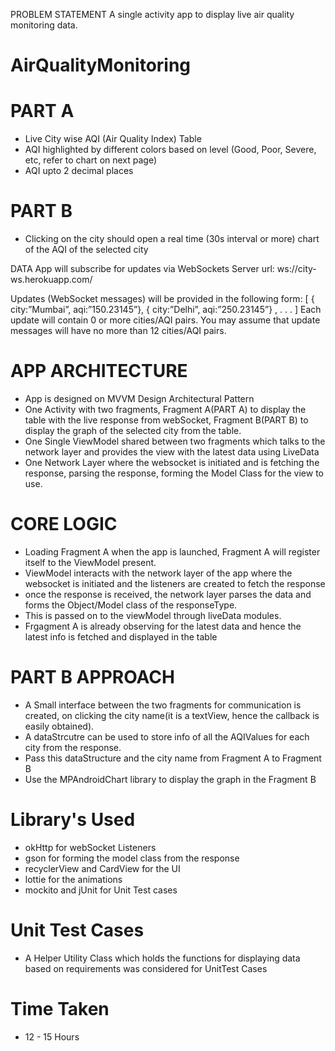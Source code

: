 PROBLEM STATEMENT
A single activity app to display live air quality monitoring data.


# AirQualityMonitoring
# PART A 
- Live City wise AQI (Air Quality Index) Table
- AQI highlighted by different colors based on level (Good, Poor, Severe, etc, refer to chart on next page)
- AQI upto 2 decimal places
# PART B
- Clicking on the city should open a real time (30s interval or more) chart of the AQI of the selected city

DATA
App will subscribe for updates via WebSockets
Server url: ws://city-ws.herokuapp.com/

Updates (WebSocket messages) will be provided in the following form:
[ { city:”Mumbai”, aqi:”150.23145”}, { city:”Delhi”, aqi:”250.23145”} , . . . ]
Each update will contain 0 or more cities/AQI pairs. You may assume that update messages will have no more than 12 cities/AQI pairs.

# APP ARCHITECTURE
- App is designed on MVVM Design Architectural Pattern
- One Activity with two fragments, Fragment A(PART A) to display the table with the live response from webSocket, Fragment B(PART B) to display the graph of the selected city from the table.
- One Single ViewModel shared between two fragments which talks to the network layer and provides the view with the latest data using LiveData
- One Network Layer where the websocket is initiated and is fetching the response, parsing the response, forming the Model Class for the view to use.

# CORE LOGIC
- Loading Fragment A when the app is launched, Fragment A will register itself to the ViewModel present.
- ViewModel interacts with the network layer of the app where the websocket is initiated and the listeners are created to fetch the response
- once the response is received, the network layer parses the data and forms the Object/Model class of the responseType.
- This is passed on to the viewModel through liveData modules.
- Frgagment A is already observing for the latest data and hence the latest info is fetched and displayed in the table

# PART B APPROACH
- A Small interface between the two fragments for communication is created, on clicking the city name(it is a textView, hence the callback is easily obtained).
- A dataStrcutre can be used to store info of all the AQIValues for each city from the response.
- Pass this dataStructure and the city name from Fragment A to Fragment B
- Use the MPAndroidChart library to display the graph in the Fragment B

# Library's Used
- okHttp for webSocket Listeners
- gson for forming the model class from the response
- recyclerView and CardView for the UI
- lottie for the animations
- mockito and jUnit for Unit Test cases

# Unit Test Cases
- A Helper Utility Class which holds the functions for displaying data based on requirements was considered for UnitTest Cases

# Time Taken
- 12 - 15 Hours
